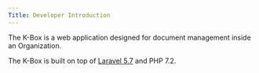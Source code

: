 ```yaml
---
Title: Developer Introduction
---
```


The K-Box is a web application designed for document management inside an Organization.

The K-Box is built on top of [Laravel 5.7](http://laravel.com/docs/5.7/) and PHP 7.2.
